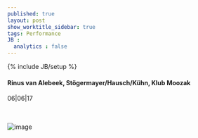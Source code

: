 ```yaml
---
published: true
layout: post
show_worktitle_sidebar: true
tags: Performance
JB :
  analytics : false
---
```


{% include JB/setup %}




<p>
<h4>Rinus van Alebeek, Stögermayer/Hausch/Kühn, Klub Moozak</h4>
06|06|17

<br /><br />
<img src="{{ site.url }}/images/moozak_small.jpg" alt="image">

</p>